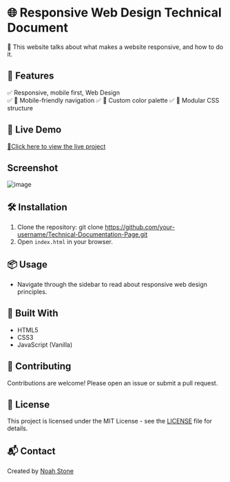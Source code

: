 # 🌐 Responsive Web Design Technical Document

🚀 This website talks about what makes a website responsive, and how to do it.

## 🔧 Features
✅ Responsive, mobile first, Web Design  
✅ 📱 Mobile-friendly navigation 
✅ 🎨 Custom color palette
✅ 🧩 Modular CSS structure

## 🚀 Live Demo
[🔗Click here to view the live project]( https://technical-documentation-pages.netlify.app/)

## Screenshot
![image](![image](https://github.com/user-attachments/assets/c18a4d22-c240-4f0b-85ae-1ce803719a36)
)

## 🛠️ Installation
1. Clone the repository: git clone https://github.com/your-username/Technical-Documentation-Page.git
2. Open `index.html` in your browser.

## 📦 Usage
- Navigate through the sidebar to read about responsive web design principles.

## 🧰 Built With
- HTML5
- CSS3
- JavaScript (Vanilla)

## 🤝 Contributing
Contributions are welcome! Please open an issue or submit a pull request.

## 📄 License
This project is licensed under the MIT License - see the [LICENSE](LICENSE) file for details.

## 📬 Contact
Created by [Noah Stone](mailto:gojunoah@gmail.com)
